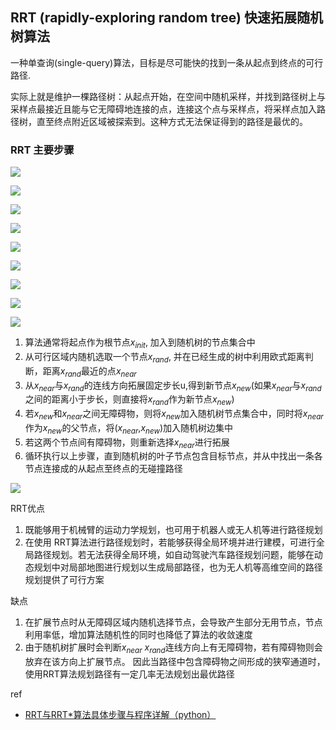 
## RRT (rapidly-exploring random tree) 快速拓展随机树算法

一种单查询(single-query)算法，目标是尽可能快的找到一条从起点到终点的可行路径.

实际上就是维护一棵路径树：从起点开始，在空间中随机采样，并找到路径树上与采样点最接近且能与它无障碍地连接的点，连接这个点与采样点，将采样点加入路径树，直至终点附近区域被探索到。这种方式无法保证得到的路径是最优的。

### RRT 主要步骤

![](./img/rrt/img1.png)

![](./img/rrt/img2.png)

![](./img/rrt/img3.png)

![](./img/rrt/img4.png)

![](./img/rrt/img5.png)

![](./img/rrt/img6.png)

![](./img/rrt/img7.png)

![](./img/rrt/img8.png)

![](./img/rrt/img9.png)

1. 算法通常将起点作为根节点$x_{init}$, 加入到随机树的节点集合中
2. 从可行区域内随机选取一个节点$x_{rand}$, 并在已经生成的树中利用欧式距离判断，距离$x_{rand}$最近的点$x_{near}$
3. 从$x_{near}$与$x_{rand}$的连线方向拓展固定步长u,得到新节点$x_{new}$(如果$x_{near}$与$x_{rand}$之间的距离小于步长，则直接将$x_{rand}$作为新节点$x_{new}$)
4. 若$x_{new}$和$x_{near}$之间无障碍物，则将$x_{new}$加入随机树节点集合中，同时将$x_{near}$作为$x_{new}$的父节点，将($x_{near}$,$x_{new}$)加入随机树边集中
5. 若这两个节点间有障碍物，则重新选择$x_{near}$进行拓展
6. 循环执行以上步骤，直到随机树的叶子节点包含目标节点，并从中找出一条各节点连接成的从起点至终点的无碰撞路径

![](./img/rrt/img10.png)

RRT优点

1. 既能够用于机械臂的运动力学规划，也可用于机器人或无人机等进行路径规划
2. 在使用 RRT算法进行路径规划时，若能够获得全局环境并进行建模，可进行全局路径规划。若无法获得全局环境，如自动驾驶汽车路径规划问题，能够在动态规划中对局部地图进行规划以生成局部路径，也为无人机等高维空间的路径规划提供了可行方案

缺点

1. 在扩展节点时从无障碍区域内随机选择节点，会导致产生部分无用节点，节点利用率低，增加算法随机性的同时也降低了算法的收敛速度
2. 由于随机树扩展时会判断$x_{near}$ $x_{rand}$连线方向上有无障碍物，若有障碍物则会放弃在该方向上扩展节点。 因此当路径中包含障碍物之间形成的狭窄通道时，使用RRT算法规划路径有一定几率无法规划出最优路径

ref

- [RRT与RRT*算法具体步骤与程序详解（python）](https://blog.csdn.net/weixin_42875283/article/details/124408158)
